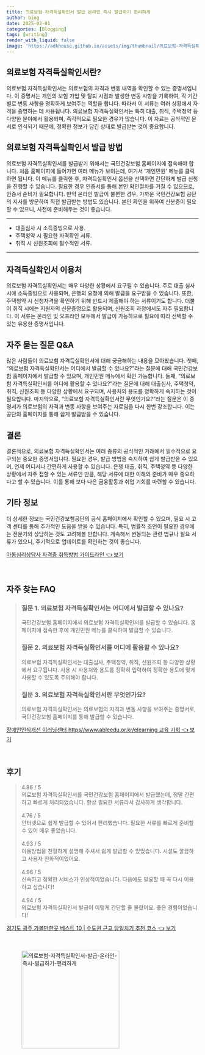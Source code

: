 ```yaml
---
title: 의료보험 자격득실확인서 발급 온라인 즉시 발급하기 편리하게
author: bing
date: 2025-02-01
categories: [Blogging]
tags: [writing]
render_with_liquid: false
image: 'https://adkhouse.github.io/assets/img/thumbnail/의료보험-자격득실확인서-발급-온라인-즉시-발급하기-편리하게.webp'
---
```



<h2 id='의료보험_자격득실확인서란'>의료보험 자격득실확인서란?</h2>

<p>의료보험 자격득실확인서는 의료보험의 자격과 변동 내역을 확인할 수 있는 증명서입니다. 이 증명서는 개인의 보험 가입 및 탈퇴 시점과 발생한 변동 사항을 기록하여, 각 기간별로 변동 사항을 명확하게 보여주는 역할을 합니다. 따라서 이 서류는 여러 상황에서 자격을 증명하는 데 사용됩니다. 의료보험 자격득실확인서는 특히 대출, 취직, 주택청약 등 다양한 분야에서 활용되며, 즉각적으로 필요한 경우가 많습니다. 이 자료는 공식적인 문서로 인식되기 때문에, 정확한 정보가 담긴 상태로 발급받는 것이 중요합니다.</p>

<h2 id='발급방법'>의료보험 자격득실확인서 발급 방법</h2>

<p>의료보험 자격득실확인서를 발급받기 위해서는 국민건강보험 홈페이지에 접속해야 합니다. 처음 홈페이지에 들어가면 여러 메뉴가 보이는데, 여기서 '개인민원' 메뉴를 클릭하면 됩니다. 이 메뉴를 클릭한 후, 자격득실확인서 옵션을 선택하면 간단하게 발급 신청을 진행할 수 있습니다. 필요한 경우 인증서를 통해 본인 확인절차를 거칠 수 있으므로, 인증서 준비가 필요합니다. 만약 온라인 발급이 불편한 경우, 가까운 국민건강보험 공단의 지사를 방문하여 직접 발급받는 방법도 있습니다. 본인 확인을 위하여 신분증이 필요할 수 있으니, 사전에 준비해두는 것이 좋습니다.</p>

<hr />

<ul>
    <li>대출심사 시 소득증빙으로 사용.</li>
    <li>주택청약 시 필요한 자격확인 서류.</li>
    <li>취직 시 신원조회에 필수적인 서류.</li>
</ul>

<hr />

<h2 id='자격득실확인서_이용처'>자격득실확인서 이용처</h2>

<p>의료보험 자격득실확인서는 매우 다양한 상황에서 요구될 수 있습니다. 주로 대출 심사시에 소득증빙으로 사용되며, 은행의 요청에 의해 발급을 요구받을 수 있습니다. 또한, 주택청약 시 신청자격을 확인하기 위해 반드시 제출해야 하는 서류이기도 합니다. 더불어 취직 시에는 지원자의 신분증명으로 활용되며, 신원조회 과정에서도 자주 필요합니다. 이 서류는 온라인 및 오프라인 모두에서 발급이 가능하므로 필요에 따라 선택할 수 있는 유용한 증명서입니다.</p>

<h2 id='자주_묻는_질문'>자주 묻는 질문 Q&A</h2>

<p>많은 사람들이 의료보험 자격득실확인서에 대해 궁금해하는 내용을 모아봤습니다. 첫째, “의료보험 자격득실확인서는 어디에서 발급할 수 있나요?”라는 질문에 대해 국민건강보험 홈페이지에서 발급할 수 있으며, 개인민원 메뉴에서 확인 가능합니다. 둘째, “의료보험 자격득실확인서를 어디에 활용할 수 있나요?”라는 질문에 대해 대출심사, 주택청약, 취직, 신원조회 등 다양한 상황에서 요구되며, 사용처와 용도를 정확하게 숙지하는 것이 필요합니다. 마지막으로, “의료보험 자격득실확인서란 무엇인가요?”라는 질문은 이 증명서가 의료보험의 자격과 변동 사항을 보여주는 자료임을 다시 한번 강조합니다. 이는 공단의 홈페이지를 통해 쉽게 발급받을 수 있습니다.</p>

<h2 id='결론'>결론</h2>

<p>결론적으로, 의료보험 자격득실확인서는 여러 종류의 공식적인 거래에서 필수적으로 요구되는 중요한 증명서입니다. 필요한 경우, 발급 방법을 숙지하여 쉽게 발급받을 수 있으며, 언제 어디서나 간편하게 사용할 수 있습니다. 은행 대출, 취직, 주택청약 등 다양한 상황에서 자주 접할 수 있는 서류인 만큼, 해당 서류에 대한 이해와 준비가 매우 중요하다고 할 수 있습니다. 이를 통해 보다 나은 금융활동과 취업 기회를 마련할 수 있습니다.</p>

<h2 id='기타_정보'>기타 정보</h2>

<p>더 상세한 정보는 국민건강보험공단의 공식 홈페이지에서 확인할 수 있으며, 필요 시 고객 센터를 통해 추가적인 도움을 받을 수 있습니다. 특히, 법률적 조언이 필요한 경우에는 전문가와 상담하는 것도 고려해볼 만합니다. 계속해서 변동되는 관련 법규나 필요 서류가 있으니, 주기적으로 업데이트를 확인하는 것이 좋습니다.</p>


<p><a class="click-button" title="아동심리상담사 자격증 취득방법 가이드라인" href="https://adkhouse.github.io/posts/%EC%95%84%EB%8F%99%EC%8B%AC%EB%A6%AC%EC%83%81%EB%8B%B4%EC%82%AC-%EC%9E%90%EA%B2%A9%EC%A6%9D-%EC%B7%A8%EB%93%9D%EB%B0%A9%EB%B2%95-%EA%B0%80%EC%9D%B4%EB%93%9C%EB%9D%BC%EC%9D%B8/" rel="dofollow">아동심리상담사 자격증 취득방법 가이드라인 👈 보기</a></p><br>
<h2 id='자주_찾는_FAQ'>자주 찾는 FAQ</h2>
<div itemscope="" itemtype="https://schema.org/FAQPage"> 
<blockquote> 
<div itemscope="" itemprop="mainEntity" itemtype="https://schema.org/Question"> 
<h3 itemprop="name">질문 1. 의료보험 자격득실확인서는 어디에서 발급할 수 있나요?</h3> 
<div itemscope="" itemprop="acceptedAnswer" itemtype="https://schema.org/Answer"> 
<span itemprop="text"> 
<p>국민건강보험 홈페이지에서 의료보험 자격득실확인서를 발급할 수 있습니다. 홈페이지에 접속한 후에 개인민원 메뉴를 클릭하여 발급할 수 있습니다.</p> 
</span> 
</div> 
</div> 

<div itemscope="" itemprop="mainEntity" itemtype="https://schema.org/Question"> 
<h3 itemprop="name">질문 2. 의료보험 자격득실확인서를 어디에 활용할 수 있나요?</h3> 
<div itemscope="" itemprop="acceptedAnswer" itemtype="https://schema.org/Answer"> 
<span itemprop="text"> 
<p>의료보험 자격득실확인서는 대출심사, 주택청약, 취직, 신원조회 등 다양한 상황에서 요구됩니다. 사용 시 사용처와 용도를 정확히 입력하여 정확한 용도에 맞게 사용할 수 있도록 주의해야 합니다.</p> 
</span> 
</div> 
</div> 

<div itemscope="" itemprop="mainEntity" itemtype="https://schema.org/Question"> 
<h3 itemprop="name">질문 3. 의료보험 자격득실확인서란 무엇인가요?</h3> 
<div itemscope="" itemprop="acceptedAnswer" itemtype="https://schema.org/Answer"> 
<span itemprop="text"> 
<p>의료보험 자격득실확인서는 의료보험의 자격과 변동 사항을 보여주는 증명서로, 국민건강보험 홈페이지를 통해 발급할 수 있습니다.</p> 
</span> 
</div> 
</div> 
</blockquote> 
</div>
<p><a class="click-button" title="장애인인식개선 이러닝센터 https//www.ableedu.or.kr/elearning 교육 기회" href="https://adkhouse.github.io/posts/%EC%9E%A5%EC%95%A0%EC%9D%B8%EC%9D%B8%EC%8B%9D%EA%B0%9C%EC%84%A0-%EC%9D%B4%EB%9F%AC%EB%8B%9D%EC%84%BC%ED%84%B0-httpswww.ableedu.or.krelearning-%EA%B5%90%EC%9C%A1-%EA%B8%B0%ED%9A%8C/" rel="dofollow">장애인인식개선 이러닝센터 https//www.ableedu.or.kr/elearning 교육 기회 👈 보기</a></p><br>
<h2 id='후기'>후기</h2>
<div itemscope itemtype="https://schema.org/Product">
  <blockquote>
  <div itemprop="review" itemscope itemtype="https://schema.org/Review">
      <div itemprop="reviewRating" itemscope itemtype="https://schema.org/Rating"> <span itemprop="ratingValue">4.86</span> / <span itemprop="bestRating">5</span> </div>
      <span itemprop="reviewBody">의료보험 자격득실확인서를 국민건강보험 홈페이지에서 발급했는데, 정말 간편하고 빠르게 처리되었습니다. 항상 필요한 서류라서 감사하게 생각합니다.</span>
  </div>
  <br>
  <div itemprop="review" itemscope itemtype="https://schema.org/Review">
      <div itemprop="reviewRating" itemscope itemtype="https://schema.org/Rating"> <span itemprop="ratingValue">4.76</span> / <span itemprop="bestRating">5</span> </div>
      <span itemprop="reviewBody">인터넷으로 쉽게 발급할 수 있어서 편리했습니다. 필요한 서류를 빠르게 준비할 수 있어 매우 좋았습니다.</span>
  </div>
  <br>
  <div itemprop="review" itemscope itemtype="https://schema.org/Review">
      <div itemprop="reviewRating" itemscope itemtype="https://schema.org/Rating"> <span itemprop="ratingValue">4.93</span> / <span itemprop="bestRating">5</span> </div>
      <span itemprop="reviewBody">이용방법을 친절하게 설명해 주셔서 쉽게 발급할 수 있었습니다. 시설도 깔끔하고 사용자 친화적이었어요.</span>
  </div>
  <br>
  <div itemprop="review" itemscope itemtype="https://schema.org/Review">
      <div itemprop="reviewRating" itemscope itemtype="https://schema.org/Rating"> <span itemprop="ratingValue">4.96</span> / <span itemprop="bestRating">5</span> </div>
      <span itemprop="reviewBody">신속하고 정확한 서비스가 인상적이었습니다. 다음에도 필요할 때 꼭 다시 이용하고 싶습니다!</span>
  </div>
  <br>
  <div itemprop="review" itemscope itemtype="https://schema.org/Review">
      <div itemprop="reviewRating" itemscope itemtype="https://schema.org/Rating"> <span itemprop="ratingValue">4.94</span> / <span itemprop="bestRating">5</span> </div>
      <span itemprop="reviewBody">의료보험 자격득실확인서 발급이 이렇게 간단할 줄 몰랐어요. 좋은 경험이었습니다!</span>
  </div>
  </blockquote>
</div>
<p><a class="click-button" title="경기도 광주 가볼만한곳 베스트 10 | 수도권 근교 당일치기 추천 코스" href="https://adkhouse.github.io/posts/%EA%B2%BD%EA%B8%B0%EB%8F%84-%EA%B4%91%EC%A3%BC-%EA%B0%80%EB%B3%BC%EB%A7%8C%ED%95%9C%EA%B3%B3-%EB%B2%A0%EC%8A%A4%ED%8A%B8-10-%EC%88%98%EB%8F%84%EA%B6%8C-%EA%B7%BC%EA%B5%90-%EB%8B%B9%EC%9D%BC%EC%B9%98%EA%B8%B0-%EC%B6%94%EC%B2%9C-%EC%BD%94%EC%8A%A4/" rel="dofollow">경기도 광주 가볼만한곳 베스트 10 | 수도권 근교 당일치기 추천 코스 👈 보기</a></p><br>
<figure class="image"><img src="https://adkhouse.github.io/assets/img/thumbnail/의료보험-자격득실확인서-발급-온라인-즉시-발급하기-편리하게.webp" alt="의료보험-자격득실확인서-발급-온라인-즉시-발급하기-편리하게" width="256" height="256"></figure>